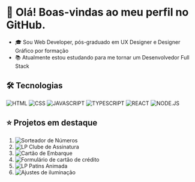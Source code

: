 # 👋 Olá! Boas-vindas ao meu perfil no GitHub.

- 🎓 Sou Web Developer, pós-graduado em UX Designer e Designer Gráfico por formação
- 📚 Atualmente estou estudando para me tornar um Desenvolvedor Full Stack


## 🛠️ Tecnologias
![HTML](https://shields.io/badge/-HTML5-000?style=flat&logo=html5)
![CSS](https://shields.io/badge/-CSS3-000?style=flat&logo=css)
![JAVASCRIPT](https://shields.io/badge/-JavaScript-000?style=flat&logo=javascript)
![TYPESCRIPT](https://shields.io/badge/-TypeScript-000?style=flat&logo=typescript)
![REACT](https://shields.io/badge/-React-000?style=flat&logo=react)
![NODE.JS](https://shields.io/badge/-Node.Js-000?style=flat&logo=node.js)

## ⭐ Projetos em destaque
1. ![Sorteador de Números](https://github.com/gpradotech/RKT.FFS-09.Number-Drawer)
2. ![LP Clube de Assinatura](https://github.com/gpradotech/RKT.FFS-08.Clube-de-Assinatura)
3. ![Cartão de Embarque](https://github.com/gpradotech/RKT.BCD-06.ticket)
4. ![Formulário de cartão de crédito](https://github.com/gpradotech/RKT.BCD-13.card-form)
5. ![LP Patins Animada](https://github.com/gpradotech/RKT.FFS-07.Patins-Snitap)
6. ![Ajustes de iluminação](https://github.com/gpradotech/RKT.BCD-24.light-app)
